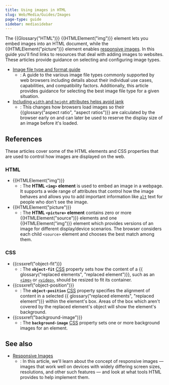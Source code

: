 ```yaml
---
title: Using images in HTML
slug: Web/Media/Guides/Images
page-type: guide
sidebar: mediasidebar
---
```


The {{Glossary("HTML")}} {{HTMLElement("img")}} element lets you embed images into an HTML document, while the {{HTMLElement("picture")}} element enables [responsive images](/en-US/docs/Web/HTML/Responsive_images). In this guide you'll find links to resources that deal with adding images to websites.
These articles provide guidance on selecting and configuring image types.

- [Image file type and format guide](/en-US/docs/Web/Media/Guides/Formats/Image_types)
  - : A guide to the various image file types commonly supported by web browsers including details about their individual use cases, capabilities, and compatibility factors. Additionally, this article provides guidance for selecting the best image file type for a given situation.
- [Including `width` and `height` attributes helps avoid jank](/en-US/docs/Learn_web_development/Extensions/Performance/Multimedia#rendering_strategy_preventing_jank_when_loading_images)
  - : This changes how browsers load images so their {{glossary("aspect ratio", "aspect ratios")}} are calculated by the browser early on and can later be used to reserve the display size of an image before it's loaded.

## References

These articles cover some of the HTML elements and CSS properties that are used to control how images are displayed on the web.

### HTML

- {{HTMLElement("img")}}
  - : The **HTML `<img>` element** is used to embed an image in a webpage. It supports a wide range of attributes that control how the image behaves and allows you to add important information like [`alt`](/en-US/docs/Web/HTML/Reference/Element/img#alt) text for people who don't see the image.
- {{HTMLElement("picture")}}
  - : The **HTML `<picture>` element** contains zero or more {{HTMLElement("source")}} elements and one {{HTMLElement("img")}} element which provides versions of an image for different display/device scenarios. The browser considers each child `<source>` element and chooses the best match among them.

### CSS

- {{cssxref("object-fit")}}
  - : The **`object-fit`** [CSS](/en-US/docs/Web/CSS) property sets how the content of a {{ glossary("replaced elements", "replaced element")}}, such as an [`<img>`](/en-US/docs/Web/HTML/Reference/Element/img) or [`<video>`](/en-US/docs/Web/HTML/Reference/Element/video), should be resized to fit its container.
- {{cssxref("object-position")}}
  - : The **`object-position`** [CSS](/en-US/docs/Web/CSS) property specifies the alignment of content in a selected {{ glossary("replaced elements", "replaced element")}} within the element's box. Areas of the box which aren't covered by the replaced element's object will show the element's background.
- {{cssxref("background-image")}}
  - : The **`background-image`** [CSS](/en-US/docs/Web/CSS) property sets one or more background images for an element.

## See also

- [Responsive Images](/en-US/docs/Web/HTML/Responsive_images)
  - : In this article, we'll learn about the concept of responsive images — images that work well on devices with widely differing screen sizes, resolutions, and other such features — and look at what tools HTML provides to help implement them.
